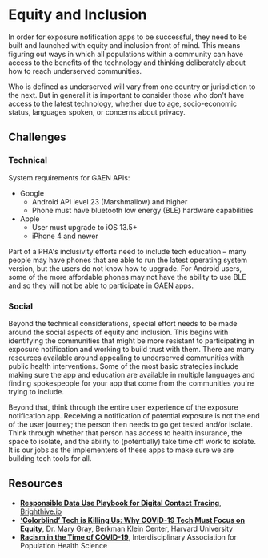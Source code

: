 # Equity and Inclusion

In order for exposure notification apps to be successful, they need to be built and launched with equity and inclusion front of mind. This means figuring out ways in which all populations within a community can have access to the benefits of the technology and thinking deliberately about how to reach underserved communities.

Who is defined as underserved will vary from one country or jurisdiction to the next. But in general it is important to consider those who don't have access to the latest technology, whether due to age, socio-economic status, languages spoken, or concerns about privacy.

## Challenges

### Technical

System requirements for GAEN APIs:

* Google
    * Android API level 23 (Marshmallow) and higher
    * Phone must have bluetooth low energy (BLE) hardware capabilities
* Apple
    * User must upgrade to iOS 13.5+
    * iPhone 4 and newer

Part of a PHA's inclusivity efforts need to include tech education – many people may have phones that are able to run the latest operating system version, but the users do not know how to upgrade. For Android users, some of the more affordable phones may not have the ability to use BLE and so they will not be able to participate in GAEN apps.

### Social

Beyond the technical considerations, special effort needs to be made around the social aspects of equity and inclusion. This begins with identifying the communities that might be more resistant to participating in exposure notification and working to build trust with them. There are many resources available around appealing to underserved communities with public health interventions. Some of the most basic strategies include making sure the app and education are available in multiple languages and finding spokespeople for your app that come from the communities you're trying to include.

Beyond that, think through the entire user experience of the exposure notification app. Receiving a notification of potential exposure is not the end of the user journey; the person then needs to go get tested and/or isolate. Think through whether that person has access to health insurance, the space to isolate, and the ability to (potentially) take time off work to isolate. It is our jobs as the implementers of these apps to make sure we are building tech tools for all.

## Resources

* [**Responsible Data Use Playbook for Digital Contact Tracing**](https://playbooks.brighthive.io/contact-tracing/), [Brighthive.io](https://www.brighthive.io)
* [**‘Colorblind’ Tech is Killing Us: Why COVID-19 Tech Must Focus on Equity**](https://medium.com/berkman-klein-center/colorblind-tech-is-killing-us-why-covid-19-tech-must-focus-on-equity-9cd2b67cf84c), Dr. Mary Gray, Berkman Klein Center, Harvard University
* [**Racism in the Time of COVID-19**](https://iaphs.org/racism-in-the-time-of-covid-19/), Interdisciplinary Association for Population Health Science
